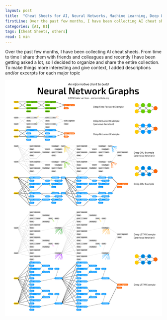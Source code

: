 ```yaml
---
layout: post
title:  "Cheat Sheets for AI, Neural Networks, Machine Learning, Deep Learning & Big Data"
firstLine: Over the past few months, I have been collecting AI cheat sheets...
categories: [AI, BI]
tags: [Cheat Sheets, others]
read: 1 min
---
```


<p>Over the past few months, I have been collecting AI cheat sheets. From time to time I share them with friends and colleagues and recently I have been getting asked a lot, so I decided to organize and share the entire collection. To make things more interesting and give context, I added descriptions and/or excerpts for each major topic</p>

![AI-CheatSheet](/assets/img/ai-cheatsheet.png)

